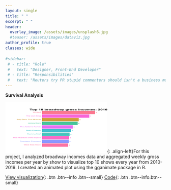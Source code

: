 ```yaml
---
layout: single
title: " "
excerpt: " "
header:
  overlay_image: /assets/images/unsplash6.jpg
  #teaser: /assets/images/dataviz.jpg
author_profile: true  
classes: wide 

#sidebar:
 # - title: "Role"
 #   text: "Designer, Front-End Developer"
 # - title: "Responsibilities"
 #   text: "Reuters try PR stupid commenters should isn't a business model"
--- 
```

**Survival Analysis**

![image-left](/assets/images/Broadway_teaser.gif){: .align-left}For this project, I analyzed broadway incomes data and aggregated weekly gross incomes per year by show to visualize top 10 shows every year from 2010-2019. I created an animated plot using the gganimate package in R.

[View visualization](/portfolio/Dataviz_broadway.html){: .btn .btn--info .btn--small}    [Code](https://github.com/smakeneni/TidyTuesday/blob/master/Broadway/Animatedplot.R){: .btn .btn--info.btn--small}
